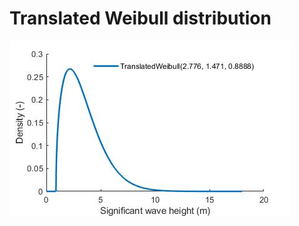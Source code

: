 # Translated Weibull distribution
![Probability density function](example_pdf_translated-weibull.jpg)
